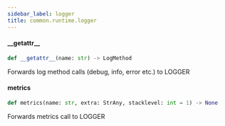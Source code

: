```yaml
---
sidebar_label: logger
title: common.runtime.logger
---
```


#### \_\_getattr\_\_

```python
def __getattr__(name: str) -> LogMethod
```

Forwards log method calls (debug, info, error etc.) to LOGGER

#### metrics

```python
def metrics(name: str, extra: StrAny, stacklevel: int = 1) -> None
```

Forwards metrics call to LOGGER

